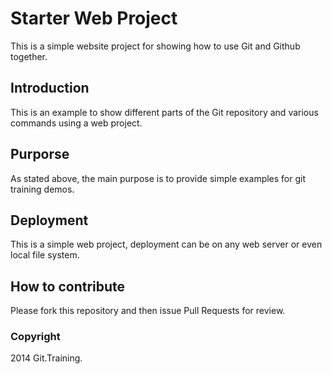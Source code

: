 # Starter Web Project

This is a simple website project for showing how to use Git and Github together.

## Introduction

This is an example to show different parts of the Git repository and various commands using a web project.

## Purporse

As stated above, the main purpose is to provide simple examples for git training demos.

## Deployment

This is a simple web project, deployment can be on any web server or even local file system. 

## How to contribute

Please fork this repository and then issue Pull Requests for review.

### Copyright

2014 Git.Training.
